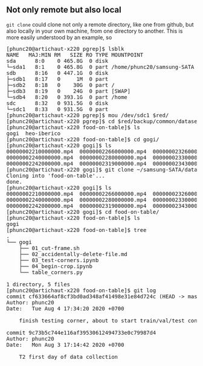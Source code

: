 





## Not only remote but also local
<code>git clone</code> could clone not only a remote directory, like one from github, but also locally in your own machine, from one directory to another.
This is more easily understood by an example, so
<pre>
[phunc20@artichaut-x220 pgrep]$ lsblk
NAME   MAJ:MIN RM   SIZE RO TYPE MOUNTPOINT
sda      8:0    0 465.8G  0 disk
└─sda1   8:1    0 465.8G  0 part /home/phunc20/samsung-SATA
sdb      8:16   0 447.1G  0 disk
├─sdb1   8:17   0     1M  0 part
├─sdb2   8:18   0    30G  0 part /
├─sdb3   8:19   0    24G  0 part [SWAP]
└─sdb4   8:20   0 393.1G  0 part /home
sdc      8:32   0 931.5G  0 disk
└─sdc1   8:33   0 931.5G  0 part
[phunc20@artichaut-x220 pgrep]$ mou /dev/sdc1 $red/
[phunc20@artichaut-x220 pgrep]$ cd $red/backup/common/datasets/food-on-table
[phunc20@artichaut-x220 food-on-table]$ ls
gogi  heo-iberico
[phunc20@artichaut-x220 food-on-table]$ cd gogi/
[phunc20@artichaut-x220 gogi]$ ls
00000002210000000.mp4  00000002266000000.mp4  00000002326000000.mp4  00000002359000000.mp4
00000002240000000.mp4  00000002280000000.mp4  00000002330000000.mp4  00000002390000000.mp4
00000002242000000.mp4  00000002319000000.mp4  00000002343000000.mp4
[phunc20@artichaut-x220 gogi]$ git clone ~/samsung-SATA/datasets/food-on-table/
Cloning into 'food-on-table'...
done.
[phunc20@artichaut-x220 gogi]$ ls
00000002210000000.mp4  00000002266000000.mp4  00000002326000000.mp4  00000002359000000.mp4
00000002240000000.mp4  00000002280000000.mp4  00000002330000000.mp4  00000002390000000.mp4
00000002242000000.mp4  00000002319000000.mp4  00000002343000000.mp4  food-on-table
[phunc20@artichaut-x220 gogi]$ cd food-on-table/
[phunc20@artichaut-x220 food-on-table]$ ls
gogi
[phunc20@artichaut-x220 food-on-table]$ tree
.
└── gogi
    ├── 01_cut-frame.sh
    ├── 02_accidentally-delete-file.md
    ├── 03_test-corners.ipynb
    ├── 04_begin-crop.ipynb
    └── table_corners.py

1 directory, 5 files
[phunc20@artichaut-x220 food-on-table]$ git log
commit cf633664af8cf3bd0ad348af41498e31e84d724c (HEAD -> master, origin/master, origin/HEAD)
Author: phunc20 <mupen64@gmail.com>
Date:   Tue Aug 4 17:34:20 2020 +0700

    finish testing corner, about to start train/val/test construction

commit 9c73b5c744e116af39530612494733e0c79987d4
Author: phunc20 <mupen64@gmail.com>
Date:   Mon Aug 3 17:14:42 2020 +0700

    T2 first day of data collection
</pre>




